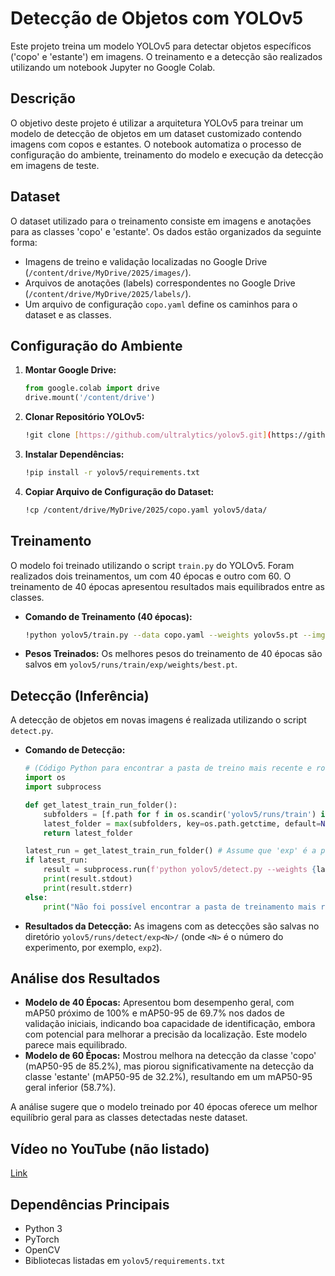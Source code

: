 # Detecção de Objetos com YOLOv5

Este projeto treina um modelo YOLOv5 para detectar objetos específicos ('copo' e 'estante') em imagens. O treinamento e a detecção são realizados utilizando um notebook Jupyter no Google Colab.

## Descrição

O objetivo deste projeto é utilizar a arquitetura YOLOv5 para treinar um modelo de detecção de objetos em um dataset customizado contendo imagens com copos e estantes. O notebook automatiza o processo de configuração do ambiente, treinamento do modelo e execução da detecção em imagens de teste.

## Dataset

O dataset utilizado para o treinamento consiste em imagens e anotações para as classes 'copo' e 'estante'. Os dados estão organizados da seguinte forma:
* Imagens de treino e validação localizadas no Google Drive (`/content/drive/MyDrive/2025/images/`).
* Arquivos de anotações (labels) correspondentes no Google Drive (`/content/drive/MyDrive/2025/labels/`).
* Um arquivo de configuração `copo.yaml` define os caminhos para o dataset e as classes.

## Configuração do Ambiente

1.  **Montar Google Drive:**
    ```python
    from google.colab import drive
    drive.mount('/content/drive')
    ```
2.  **Clonar Repositório YOLOv5:**
    ```bash
    !git clone [https://github.com/ultralytics/yolov5.git](https://github.com/ultralytics/yolov5.git)
    ```
3.  **Instalar Dependências:**
    ```bash
    !pip install -r yolov5/requirements.txt
    ```
4.  **Copiar Arquivo de Configuração do Dataset:**
    ```bash
    !cp /content/drive/MyDrive/2025/copo.yaml yolov5/data/
    ```

## Treinamento

O modelo foi treinado utilizando o script `train.py` do YOLOv5. Foram realizados dois treinamentos, um com 40 épocas e outro com 60. O treinamento de 40 épocas apresentou resultados mais equilibrados entre as classes.

* **Comando de Treinamento (40 épocas):**
    ```bash
    !python yolov5/train.py --data copo.yaml --weights yolov5s.pt --img 640 --epochs 40
    ```
* **Pesos Treinados:** Os melhores pesos do treinamento de 40 épocas são salvos em `yolov5/runs/train/exp/weights/best.pt`.

## Detecção (Inferência)

A detecção de objetos em novas imagens é realizada utilizando o script `detect.py`.

* **Comando de Detecção:**
    ```python
    # (Código Python para encontrar a pasta de treino mais recente e rodar a detecção)
    import os
    import subprocess

    def get_latest_train_run_folder():
        subfolders = [f.path for f in os.scandir('yolov5/runs/train') if f.is_dir()]
        latest_folder = max(subfolders, key=os.path.getctime, default=None)
        return latest_folder

    latest_run = get_latest_train_run_folder() # Assume que 'exp' é a pasta do treino de 40 épocas
    if latest_run:
        result = subprocess.run(f'python yolov5/detect.py --weights {latest_run}/weights/best.pt --img 640 --source /content/drive/MyDrive/2025/images/test --data yolov5/data/copo.yaml', shell=True, capture_output=True, text=True)
        print(result.stdout)
        print(result.stderr)
    else:
        print("Não foi possível encontrar a pasta de treinamento mais recente.")

    ```
* **Resultados da Detecção:** As imagens com as detecções são salvas no diretório `yolov5/runs/detect/exp<N>/` (onde `<N>` é o número do experimento, por exemplo, `exp2`).

## Análise dos Resultados

* **Modelo de 40 Épocas:** Apresentou bom desempenho geral, com mAP50 próximo de 100% e mAP50-95 de 69.7% nos dados de validação iniciais, indicando boa capacidade de identificação, embora com potencial para melhorar a precisão da localização. Este modelo parece mais equilibrado.
* **Modelo de 60 Épocas:** Mostrou melhora na detecção da classe 'copo' (mAP50-95 de 85.2%), mas piorou significativamente na detecção da classe 'estante' (mAP50-95 de 32.2%), resultando em um mAP50-95 geral inferior (58.7%).

A análise sugere que o modelo treinado por 40 épocas oferece um melhor equilíbrio geral para as classes detectadas neste dataset.

## Vídeo no YouTube (não listado)
[Link](https://youtu.be/loHK0zsuTU0)

## Dependências Principais

* Python 3
* PyTorch
* OpenCV
* Bibliotecas listadas em `yolov5/requirements.txt`
